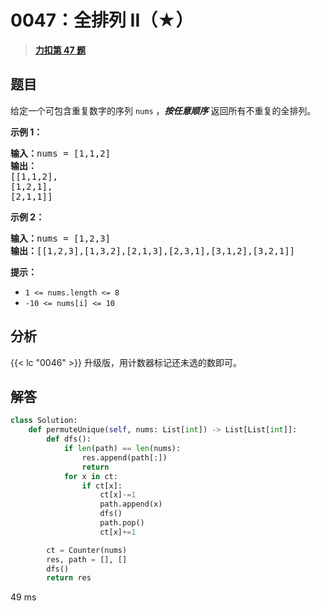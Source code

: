 # 0047：全排列 II（★）


> <u>**[力扣第 47 题](https://leetcode.cn/problems/permutations-ii/)**</u>

## 题目

<p>给定一个可包含重复数字的序列 <code>nums</code> ，<em><strong>按任意顺序</strong></em> 返回所有不重复的全排列。</p>



<p><strong>示例 1：</strong></p>

<pre>
<strong>输入：</strong>nums = [1,1,2]
<strong>输出：</strong>
[[1,1,2],
[1,2,1],
[2,1,1]]
</pre>

<p><strong>示例 2：</strong></p>

<pre>
<strong>输入：</strong>nums = [1,2,3]
<strong>输出：</strong>[[1,2,3],[1,3,2],[2,1,3],[2,3,1],[3,1,2],[3,2,1]]
</pre>



<p><strong>提示：</strong></p>

<ul>
<li><code>1 &lt;= nums.length &lt;= 8</code></li>
<li><code>-10 &lt;= nums[i] &lt;= 10</code></li>
</ul>


## 分析 

 {{< lc "0046" >}} 升级版，用计数器标记还未选的数即可。


## 解答

```python
class Solution:
    def permuteUnique(self, nums: List[int]) -> List[List[int]]:
        def dfs():
            if len(path) == len(nums):
                res.append(path[:])
                return
            for x in ct:
                if ct[x]:
                    ct[x]-=1
                    path.append(x)
                    dfs()
                    path.pop()
                    ct[x]+=1

        ct = Counter(nums)  
        res, path = [], []
        dfs()
        return res
```
49 ms

